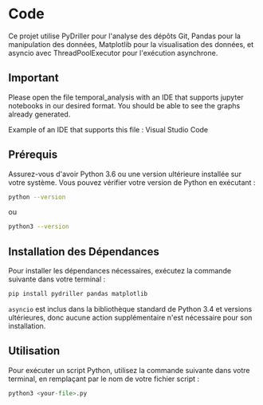 
# Code

Ce projet utilise PyDriller pour l'analyse des dépôts Git, Pandas pour la manipulation des données, Matplotlib pour la visualisation des données, et asyncio avec ThreadPoolExecutor pour l'exécution asynchrone.

## Important
Please open the file temporal_analysis with an IDE that supports jupyter notebooks in our desired format. You should be able to see the graphs already generated.

Example of an IDE that supports this file : Visual Studio Code

## Prérequis

Assurez-vous d'avoir Python 3.6 ou une version ultérieure installée sur votre système. Vous pouvez vérifier votre version de Python en exécutant :

```bash
python --version
```

ou

```bash
python3 --version
```

## Installation des Dépendances

Pour installer les dépendances nécessaires, exécutez la commande suivante dans votre terminal :

```bash
pip install pydriller pandas matplotlib
```

`asyncio` est inclus dans la bibliothèque standard de Python 3.4 et versions ultérieures, donc aucune action supplémentaire n'est nécessaire pour son installation.

## Utilisation

Pour exécuter un script Python, utilisez la commande suivante dans votre terminal, en remplaçant <your-file> par le nom de votre fichier script :

```python
python3 <your-file>.py
```
